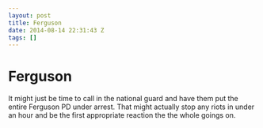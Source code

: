 ```yaml
---
layout: post
title: Ferguson
date: 2014-08-14 22:31:43 Z
tags: []
---
```

# Ferguson

It might just be time to call in the national guard and have them put the entire Ferguson PD under arrest. That might actually stop any riots in under an hour and be the first appropriate reaction the the whole goings on.
